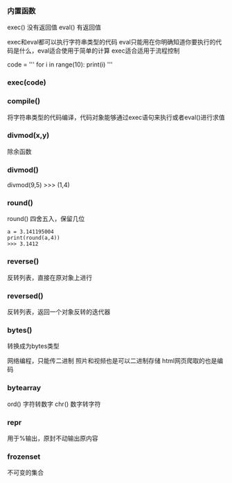 ### 内置函数

exec()   没有返回值
eval()   有返回值


exec和eval都可以执行字符串类型的代码
eval只能用在你明确知道你要执行的代码是什么，eval适合使用于简单的计算
exec适合适用于流程控制


code = '''
for i in range(10):
  print(i)
'''


### exec(code)

### compile() 
将字符串类型的代码编译，代码对象能够通过exec语句来执行或者eval()进行求值


### divmod(x,y) 
除余函数

### divmod()
divmod(9,5)   >>> (1,4)

### round()
round()   四舍五入，保留几位  
```
a = 3.141195004
print(round(a,4))
>>> 3.1412

```

### reverse()   
反转列表，直接在原对象上进行

### reversed()  
反转列表，返回一个对象反转的迭代器



### bytes() 
转换成为bytes类型

网络编程，只能传二进制
照片和视频也是可以二进制存储
html网页爬取的也是编码



### bytearray
ord()  字符转数字
chr()  数字转字符


### repr
用于%输出，原封不动输出原内容


### frozenset
不可变的集合



